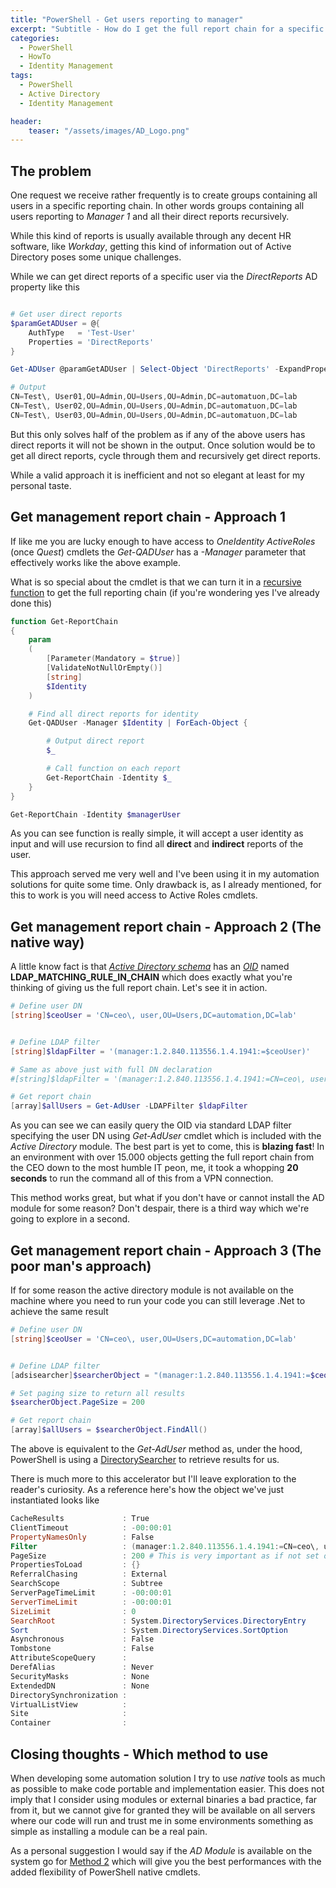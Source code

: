 ```yaml
---
title: "PowerShell - Get users reporting to manager"
excerpt: "Subtitle - How do I get the full report chain for a specific manager from Active Directory"
categories:
  - PowerShell
  - HowTo
  - Identity Management
tags:
  - PowerShell
  - Active Directory
  - Identity Management

header:
    teaser: "/assets/images/AD_Logo.png"
---
```


## The problem

One request we receive rather frequently is to create groups containing all users in a specific reporting chain. In other words groups containing all users reporting to *Manager 1* and all their direct reports recursively.

While this kind of reports is usually available through any decent HR software, like *Workday*, getting this kind of information out of Active Directory poses some unique challenges.

While we can get direct reports of a specific user via the *DirectReports* AD property like this

```powershell

# Get user direct reports
$paramGetADUser = @{
    AuthType   = 'Test-User'
    Properties = 'DirectReports'
}

Get-ADUser @paramGetADUser | Select-Object 'DirectReports' -ExpandProperty 'DirectReports'

# Output
CN=Test\, User01,OU=Admin,OU=Users,OU=Admin,DC=automatuon,DC=lab
CN=Test\, User02,OU=Admin,OU=Users,OU=Admin,DC=automatuon,DC=lab
CN=Test\, User03,OU=Admin,OU=Users,OU=Admin,DC=automatuon,DC=lab
```

But this only solves half of the problem as if any of the above users has direct reports it will not be shown in the output. Once solution would be to get all direct reports, cycle through them and recursively get direct reports.

While a valid approach it is inefficient and not so elegant at least for my personal taste.

## Get management report chain - Approach 1

If like me you are lucky enough to have access to *OneIdentity ActiveRoles* (once *Quest*) cmdlets the *Get-QADUser* has a *-Manager* parameter that effectively works like the above example.

What is so special about the cmdlet is that we can turn it in a [recursive function](https://en.wikipedia.org/wiki/Recursion_(computer_science)) to get the full reporting chain (if you're wondering yes I've already done this)

```powershell
function Get-ReportChain
{
    param
    (
        [Parameter(Mandatory = $true)]
        [ValidateNotNullOrEmpty()]
        [string]
        $Identity
    )

    # Find all direct reports for identity
    Get-QADUser -Manager $Identity | ForEach-Object {

        # Output direct report
        $_

        # Call function on each report
        Get-ReportChain -Identity $_
    }
}

Get-ReportChain -Identity $managerUser
```

As you can see function is really simple, it will accept a user identity as input and will use recursion to find all **direct** and **indirect** reports of the user.

This approach served me very well and I've been using it in my automation solutions for quite some time. Only drawback is, as I already mentioned, for this to work is you will need access to Active Roles cmdlets.

## Get management report chain - Approach 2 (The native way)

A little know fact is that *[Active Directory schema](https://docs.microsoft.com/en-us/windows/win32/adschema/active-directory-schema)* has an *[OID](https://en.wikipedia.org/wiki/Object_identifier)* named **LDAP_MATCHING_RULE_IN_CHAIN** which does exactly what you're thinking of giving us the full report chain. Let's see it in action.

```powershell
# Define user DN
[string]$ceoUser = 'CN=ceo\, user,OU=Users,DC=automation,DC=lab'


# Define LDAP filter
[string]$ldapFilter = '(manager:1.2.840.113556.1.4.1941:=$ceoUser)'

# Same as above just with full DN declaration
#[string]$ldapFilter = '(manager:1.2.840.113556.1.4.1941:=CN=ceo\, user,OU=Users,DC=automation,DC=lab)'

# Get report chain
[array]$allUsers = Get-AdUser -LDAPFilter $ldapFilter
```

As you can see we can easily query the OID via standard LDAP filter specifying the user DN using *Get-AdUser* cmdlet which is included with the *Active Directory* module. The best part is yet to come, this is **blazing fast**! In an environment with over 15.000 objects getting the full report chain from the CEO down to the most humble IT peon, me, it took a whopping **20 seconds** to run the command all of this from a VPN connection.

This method works great, but what if you don't have or cannot install the AD module for some reason? Don't despair, there is a third way which we're going to explore in a second.

## Get management report chain - Approach 3 (The poor man's approach)

If for some reason the active directory module is not available on the machine where you need to run your code you can still leverage .Net to achieve the same result

```powershell
# Define user DN
[string]$ceoUser = 'CN=ceo\, user,OU=Users,DC=automation,DC=lab'


# Define LDAP filter
[adsisearcher]$searcherObject = "(manager:1.2.840.113556.1.4.1941:=$ceoUser)"

# Set paging size to return all results
$searcherObject.PageSize = 200

# Get report chain
[array]$allUsers = $searcherObject.FindAll()
```

The above is equivalent to the *Get-AdUser* method as, under the hood, PowerShell is using a [DirectorySearcher](https://docs.microsoft.com/en-us/dotnet/api/system.directoryservices.directorysearcher?view=netcore-3.1) to retrieve results for us.

There is much more to this accelerator but I'll leave exploration to the reader's curiosity. As a reference here's how the object we've just instantiated looks like

```powershell
CacheResults             : True
ClientTimeout            : -00:00:01
PropertyNamesOnly        : False
Filter                   : (manager:1.2.840.113556.1.4.1941:=CN=ceo\, user,OU=Users,DC=automation,DC=lab)
PageSize                 : 200 # This is very important as if not set only fist 1000 results will be returned
PropertiesToLoad         : {}
ReferralChasing          : External
SearchScope              : Subtree
ServerPageTimeLimit      : -00:00:01
ServerTimeLimit          : -00:00:01
SizeLimit                : 0
SearchRoot               : System.DirectoryServices.DirectoryEntry
Sort                     : System.DirectoryServices.SortOption
Asynchronous             : False
Tombstone                : False
AttributeScopeQuery      :
DerefAlias               : Never
SecurityMasks            : None
ExtendedDN               : None
DirectorySynchronization :
VirtualListView          :
Site                     :
Container                :
```

## Closing thoughts - Which method to use

When developing some automation solution I try to use *native* tools as much as possible to make code portable and implementation easier. This does not imply that I consider using modules or external binaries a bad practice, far from it, but we cannot give for granted they will be available on all servers where our code will run and trust me in some environments something as simple as installing a module can be a real pain.

As a personal suggestion I would say if the *AD Module* is available on the system go for [Method 2](https://pscustomobject.github.io/powershell/howto/identity%20management/Active-Directory-Get-Report-Chain/#get-management-report-chain---appraoch-2-the-native-way) which will give you the best performances with the added flexibility of PowerShell native cmdlets.

